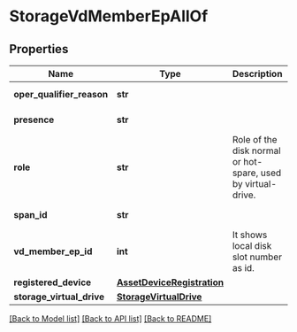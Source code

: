 # StorageVdMemberEpAllOf

## Properties
Name | Type | Description | Notes
------------ | ------------- | ------------- | -------------
**oper_qualifier_reason** | **str** |  | [optional] [readonly] 
**presence** | **str** |  | [optional] [readonly] 
**role** | **str** | Role of the disk normal or hot-spare, used by virtual-drive.   | [optional] [readonly] 
**span_id** | **str** |  | [optional] [readonly] 
**vd_member_ep_id** | **int** | It shows local disk slot number as id.    | [optional] [readonly] 
**registered_device** | [**AssetDeviceRegistration**](.md) |  | [optional] 
**storage_virtual_drive** | [**StorageVirtualDrive**](.md) |  | [optional] 

[[Back to Model list]](../README.md#documentation-for-models) [[Back to API list]](../README.md#documentation-for-api-endpoints) [[Back to README]](../README.md)


